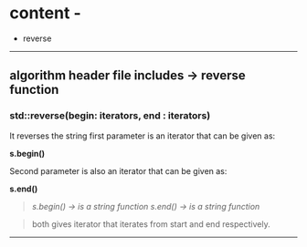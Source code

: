 # content - 

* reverse

-----

## algorithm header file includes -> reverse function

### std::reverse(begin: iterators, end : iterators) 


It reverses the string first parameter is an iterator that can be given as:


**s.begin()**


Second parameter is also an iterator that can be given as:


**s.end()** 


> *s.begin() -> is a string function*
> *s.end() -> is a string function*

> both gives iterator that iterates from start and end
respectively.

-----